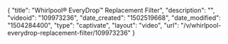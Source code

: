 {
    "title": "Whirlpool&reg; EveryDrop&trade; Replacement Filter",
    "description": "",
    "videoid": "109973236",
    "date_created": "1502519668",
    "date_modified": "1504284400",
    "type": "captivate",
    "layout": "video",
    "url": "\/v\/whirlpool-everydrop-replacement-filter\/109973236"
}